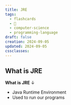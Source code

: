 ```yaml
---
title: JRE
tags:
  - flashcards
  - 🌱
  - computer-science
  - programming-language
draft: false
creation: 2024-09-05
updated: 2024-09-05
cssclasses: 
---
```

## What is JRE

**What is JRE**
↓
- Java Runtime Environment
- Used to run our programs
<!--SR:!2025-06-12,186,310-->